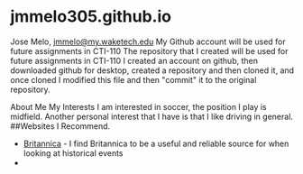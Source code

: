 # jmmelo305.github.io
Jose Melo, jmmelo@my.waketech.edu
My Github account will be used for future assignments in CTI-110
The repository that I created will be used for future assignments in CTI-110
I created an account on github, then downloaded github for desktop, created a repository and then cloned it, and once cloned I modified this file and then "commit" it to the original repository.


About Me
My Interests
I am interested in soccer, the position I play is midfield. Another personal interest that I have is that I like driving in general.
##Websites I Recommend.
- [Britannica](www.britannica.com) - I find Britannica to be a useful and reliable source for when looking at historical events
- 
